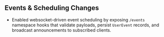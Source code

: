 ## Events & Scheduling Changes

- Enabled websocket-driven event scheduling by exposing `/events` namespace hooks that validate payloads, persist `UserEvent` records, and broadcast announcements to subscribed clients.
